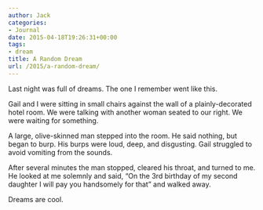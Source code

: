 ```yaml
---
author: Jack
categories:
- Journal
date: 2015-04-18T19:26:31+00:00
tags:
- dream
title: A Random Dream
url: /2015/a-random-dream/
---
```


Last night was full of dreams. The one I remember went like this.

Gail and I were sitting in small chairs against the wall of a plainly-decorated hotel room. We were talking with another woman seated to our right. We were waiting for something.

A large, olive-skinned man stepped into the room. He said nothing, but began to burp. His burps were loud, deep, and disgusting. Gail struggled to avoid vomiting from the sounds.

After several minutes the man stopped, cleared his throat, and turned to me. He looked at me solemnly and said, “On the 3rd birthday of my second daughter I will pay you handsomely for that” and walked away.

Dreams are cool.